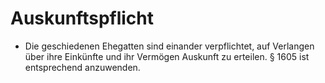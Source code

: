 # Auskunftspflicht

- Die geschiedenen Ehegatten sind einander verpflichtet, auf Verlangen über ihre Einkünfte und ihr Vermögen Auskunft zu erteilen. § 1605 ist entsprechend anzuwenden.


